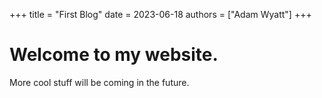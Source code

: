 +++
title = "First Blog"
date = 2023-06-18
authors = ["Adam Wyatt"]
+++

# Welcome to my website.
More cool stuff will be coming in the future.

